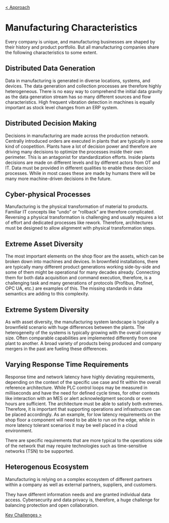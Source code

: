 [< Approach](02_Approach.md)

# Manufacturing Characteristics

Every company is unique, and manufacturing businesses are shaped by
their history and product portfolio. But all manufacturing companies
share the following characteristics to some extent.

## Distributed Data Generation

Data in manufacturing is generated in diverse locations, systems, and
devices. The data generation and collection processes are therefore
highly heterogeneous. There is no easy way to comprehend the initial
data gravity as the data generation stream has so many different sources
and flow characteristics. High frequent vibration detection in machines
is equally important as stock level changes from an ERP system.

## Distributed Decision Making

Decisions in manufacturing are made across the production network.
Centrally introduced orders are executed in plants that are typically in
some kind of coopetition. Plants have a lot of decision power and
therefore are driving many decisions to optimize the processes inside
their own perimeter. This is an antagonist for standardization efforts.
Inside plants decisions are made on different levels and by different
actors from OT and IT. Data must be provided in different qualities to
enable these decision processes. While in most cases these are made by
humans there will be many more machine-driven decisions in the future.

## Cyber-physical Processes

Manufacturing is the physical transformation of material to products.
Familiar IT concepts like “undo” or “rollback” are therefore
complicated. Reversing a physical transformation is challenging and
usually requires a lot of effort and dedicated processes like rework.
Therefore, architectures must be designed to allow alignment with
physical transformation steps.

## Extreme Asset Diversity

The most important elements on the shop floor are the assets, which can
be broken down into machines and devices. In brownfield installations,
there are typically many different product generations working
side-by-side and some of them might be operational for many decades
already. Connecting them for both data acquisition and command
execution, therefore, is a challenging task and many generations of
protocols (Profibus, Profinet, OPC UA, etc.) are examples of this. The
missing standards in data semantics are adding to this complexity.

## Extreme System Diversity

As with asset diversity, the manufacturing system landscape is typically
a brownfield scenario with huge differences between the plants. The
heterogeneity of the systems is typically growing with the overall
company size. Often comparable capabilities are implemented differently
from one plant to another. A broad variety of products being produced
and company mergers in the past are fueling these differences.

## Varying Response Time Requirements

Response time and network latency have highly deviating requirements,
depending on the context of the specific use case and fit within the
overall reference architecture. While PLC control loops may be measured
in milliseconds and have the need for defined cycle times, for other
contexts like interaction with an MES or alert acknowledgment seconds or
even hours are sufficient. The architecture must be able to satisfy both
extremes. Therefore, it is important that supporting operations and
infrastructure can be placed accordingly. As an example, for low latency
requirements on the shop floor a component will need to be able to run
on the edge, while in more latency tolerant scenarios it may be well
placed in a cloud environment.

There are specific requirements that are more typical to the operations
side of the network that may require technologies such as time-sensitive
networks (TSN) to be supported.

## Heterogenous Ecosystem

Manufacturing is relying on a complex ecosystem of different partners
within a company as well as external partners, suppliers, and customers.

They have different information needs and are granted individual data
access. Cybersecurity and data privacy is, therefore, a huge challenge
for balancing protection and open collaboration.

[Key Challenges >](04_Key_Challenges.md)